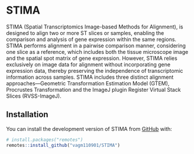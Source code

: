 
# STIMA

<!-- badges: start -->

<!-- badges: end -->

STIMA (Spatial Transcriptomics Image-based Methods for Alignment), is
designed to align two or more ST slices or samples, enabling the
comparison and analysis of gene expression within the same regions.
STIMA performs alignment in a pairwise comparison manner, considering
one slice as a reference, which includes both the tissue microscope
image and the spatial spot matrix of gene expression. However, STIMA
relies exclusively on image data for alignment without incorporating
gene expression data, thereby preserving the independence of
transcriptomic information across samples. STIMA includes three distinct
alignment approaches—Geometric Transformation Estimation Model (GTEM),
Procrustes Transformation and the ImageJ plugin Register Virtual Stack
Slices (RVSS-ImageJ).

## Installation

You can install the development version of STIMA from
[GitHub](https://github.com/) with:

``` r
# install.packages("remotes")
remotes::install_github("vagm110901/STIMA")
```
